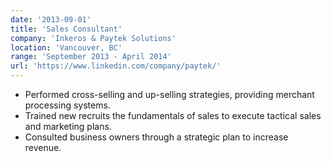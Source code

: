 ```yaml
---
date: '2013-09-01'
title: 'Sales Consultant'
company: 'Inkeros & Paytek Solutions'
location: 'Vancouver, BC'
range: 'September 2013 - April 2014'
url: 'https://www.linkedin.com/company/paytek/'
---
```


- Performed cross-selling and up-selling strategies, providing merchant processing systems.
- Trained new recruits the fundamentals of sales to execute tactical sales and marketing plans.
- Consulted business owners through a strategic plan to increase revenue.
